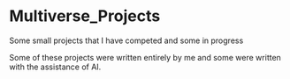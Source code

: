 # Multiverse_Projects
Some small projects that I have competed and some in progress

Some of these projects were written entirely by me and some were written with the assistance of AI.
